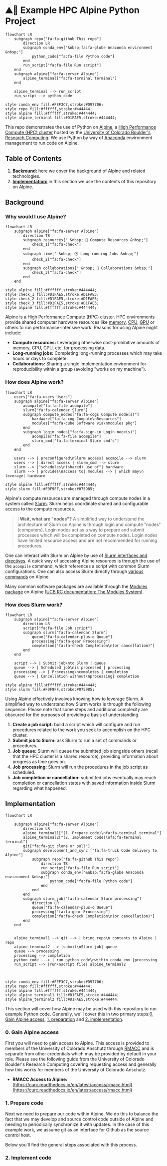 # ⛰️🐍 Example HPC Alpine Python Project

```mermaid
flowchart LR
    subgraph repo["fa:fa-github This repo"]
        direction LR
        subgraph conda_env["&nbsp;fa:fa-globe Anaconda environment &nbsp;"]
            python_code["fa:fa-file Python code"]
        end
        run_script["fa:fa-file Run script"]
    end
    subgraph alpine["fa:fa-server Alpine"]
        alpine_terminal["fa:fa-terminal terminal"]
    end

    alpine_terminal --> run_script
    run_script --> python_code

style conda_env fill:#FEF3C7,stroke:#D97706;
style repo fill:#ffffff,stroke:#444444;
style alpine fill:#ffffff,stroke:#444444;
style alpine_terminal fill:#D1FAE5,stroke:#444444;
```

This repo demonstrates the use of Python on [Alpine](https://curc.readthedocs.io/en/latest/clusters/alpine/index.html), a [High Performance Compute (HPC) cluster](https://en.wikipedia.org/wiki/High-performance_computing) hosted by the [University of Colorado Boulder's Research Computing](https://www.colorado.edu/rc/).
We use Python by way of [Anaconda](https://conda.io/projects/conda/en/latest/user-guide/tasks/manage-environments.html) environment management to run code on Alpine.

## Table of Contents

1. [__Backround:__](#background) here we cover the background of Alpine and related technologies.
1. [__Implementation:__](#implementation) in this section we use the contents of this repository on Alpine.

## Background

### Why would I use Alpine?

```mermaid
flowchart LR
    subgraph alpine["fa:fa-server Alpine"]
        direction TB
        subgraph resources[" &nbsp; 💪 Compute Resources &nbsp;"]
            check_1["fa:fa-check"]
        end
        subgraph time[" &nbsp; 🕑 Long-running Jobs &nbsp;"]
            check_2["fa:fa-check"]
        end
        subgraph collaborations[" &nbsp; 👥 Collaborations &nbsp;"]
            check_3["fa:fa-check"]
        end
    end

style alpine fill:#ffffff,stroke:#444444;
style check_1 fill:#D1FAE5,stroke:#D1FAE5;
style check_2 fill:#D1FAE5,stroke:#D1FAE5;
style check_3 fill:#D1FAE5,stroke:#D1FAE5;
style alpine fill:#ffffff,stroke:#444444;
```

Alpine is a [High Performance Compute (HPC) cluster](https://en.wikipedia.org/wiki/High-performance_computing).
HPC environments provide shared computer hardware resources like [memory](https://en.wikipedia.org/wiki/Computer_memory), [CPU](https://en.wikipedia.org/wiki/Central_processing_unit), [GPU](https://en.wikipedia.org/wiki/Graphics_processing_unit) or others to run performance-intensive work.
Reasons for using Alpine might include:

- __Compute resources:__ Leveraging otherwise cost-prohibitive amounts of memory, CPU, GPU, etc. for processing data.
- __Long-running jobs:__ Completing long-running processes which may take hours or days to complete.
- __Collaborations:__ Sharing a single implementation environment for reproducibility within a group (avoiding "works on my machine").

### How does Alpine work?

```mermaid
flowchart LR
    users["fa:fa-users Users"]
    subgraph alpine["fa:fa-server Alpine"]
        acompile["fa:fa-file acompile"]
        slurm["fa:fa-calendar Slurm"]
        subgraph compute_nodes["fa:fa-cogs Compute node(s)"]
            hardware["fa:fa-cog Compute\nResources"]
            modules["fa:fa-cube Software via\nmodules pkg"]
        end
        subgraph login_nodes["fa:fa-sign-in Login node(s)"]
            acompile["fa:fa-file acompile"]
            slurm_cmd["fa:fa-terminal Slurm cmd's"]
        end
    end

    users --> | preconfigured\nSlurm access| acompile --> slurm
    users --> | direct access | slurm_cmd --> slurm
    slurm --> |"schedules\n(shared) use of"| hardware
    slurm --> | provides\naccess to| modules --> | which may\n leverage| hardware

style alpine fill:#ffffff,stroke:#444444;
style slurm fill:#F0F9FF,stroke:#075985;
```

Alpine's compute resources are managed through compute nodes in a system called [Slurm](https://github.com/SchedMD/slurm). Slurm helps coordinate shared and configurable access to the compute resources.

> ℹ️ __Wait, what are "nodes"?__
> A simplified way to understand the architecture of Slurm on Alpine is through login and compute "nodes" (computers).
Login nodes act as a way to prepare and submit processes which will be completed on compute nodes.
Login nodes have limited resource access and are not recommended for running procedures.

One can interact with Slurm on Alpine by use of [Slurm interfaces and directives](https://curc.readthedocs.io/en/latest/clusters/alpine/examples.html).
A quick way of accessing Alpine resources is through the use of the `acompile` command, which references a script with common Slurm configurations.
One can also access Slurm directly through [various commands](https://slurm.schedmd.com/quickstart.html#commands) on Alpine.

Many common software packages are available through the [Modules package](https://github.com/cea-hpc/modules) on Alpine ([UCB RC documentation: The Modules System](https://curc.readthedocs.io/en/latest/compute/modules.html)).

### How does Slurm work?

```mermaid
flowchart LR
    subgraph alpine["fa:fa-server Alpine"]
        direction LR
        script["fa:fa-file Job script"]
        subgraph slurm["fa:fa-calendar Slurm"]
            queue["fa:fa-calendar-plus-o Queue"]
            processing["fa:fa-gear Processing"]
            completion["fa:fa-check Completion\n(or cancellation)"]
        end
    end

    script --> | Submit job\nto Slurm | queue
    queue --> | Scheduled job\nis processed | processing
    processing --> | Processing\ncompletes | completion
    queue --> | Cancellation without\nprocessing| completion

style alpine fill:#ffffff,stroke:#444444;
style slurm fill:#F0F9FF,stroke:#075985;
```

Using Alpine effectively involves knowing how to leverage Slurm.
A simplified way to understand how Slurm works is through the following sequence.
Please note that some steps and additional complexity are obscured for the purposes of providing a basis of understanding.

1. __Create a job script:__ build a script which will configure and run procedures related to the work you seek to accomplish on the HPC cluster.
1. __Submit job to Slurm:__ ask Slurm to run a set of commands or procedures.
1. __Job queue:__ Slurm will queue the submitted job alongside others (recall that the HPC cluster is a shared resource), providing information about progress as time goes on.
1. __Job processing:__ Slurm will run the procedures in the job script as scheduled.
1. __Job completion or cancellation:__ submitted jobs eventually may reach completion or cancellation states with saved information inside Slurm regarding what happened.

## Implementation

```mermaid
flowchart LR
    
    subgraph alpine["fa:fa-server Alpine"]
        direction LR
        alpine_terminal1["(1. Prepare code)\nfa:fa-terminal terminal"]
        alpine_terminal2["(2. Implement code)\nfa:fa-terminal terminal"]
        git["fa:fa-git clone or pull"]
        subgraph development_and_sync ["fa:fa-truck Code delivery to Alpine"]
            subgraph repo["fa:fa-github This repo"]
                direction TB
                run_script["fa:fa-file Run script"]
                subgraph conda_env["&nbsp;fa:fa-globe Anaconda environment &nbsp;"]
                    python_code["fa:fa-file Python code"]
                end
            end
        end
        subgraph slurm_job["fa:fa-calendar Slurm processing"]
            direction LR
            queue["fa:fa-calendar-plus-o Queue"]
            processing["fa:fa-gear Processing"]
            completion["fa:fa-check Completion\n(or cancellation)"]
        end
    end

    
    alpine_terminal1 --> git --> | bring repo\n contents to Alpine | repo
    alpine_terminal2 --> |submit\nSlurm job| queue
    queue --> processing
    processing --> completion
    python_code -.-> | run python code\nwithin conda env |processing
    run_script --> |run\nscript file| alpine_terminal2

   

style conda_env fill:#FEF3C7,stroke:#D97706;
style repo fill:#ffffff,stroke:#444444;
style alpine fill:#ffffff,stroke:#444444;
style alpine_terminal1 fill:#D1FAE5,stroke:#444444;
style alpine_terminal2 fill:#D1FAE5,stroke:#444444;
```

This section will cover how Alpine may be used with this repository to run example Python code.
Generally, we'll cover this in two primary steps:[0. Gain Alpine access](#0-gain-alpine-access), [1. preparation](#1-preparation) and [2. implementation](#2-implementation).

### 0. Gain Alpine access

First you will need to gain access to Alpine.
This access is provided to members of the University of Colorado Anschutz through [RMACC](https://rmacc.org/) and is separate from other credentials which may be provided by default in your role.
Please see the following guide from the University of Colorado Boulder's Research Computing covering requesting access and generally how this works for members of the University of Colorado Anschutz.

- __RMACC Access to Alpine:__ [https://curc.readthedocs.io/en/latest/access/rmacc.html](https://curc.readthedocs.io/en/latest/access/rmacc.html)

### 1. Prepare code

Next we need to prepare our code within Alpine.
We do this to balance the fact that we may develop and source control code outside of Alpine and needing to periodically synchronize it with updates.
In the case of this example work, we assume git as an interface for Github as the source control host.

Below you'll find the general steps associated with this process.

### 2. Implement code

